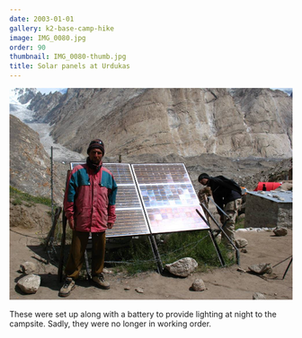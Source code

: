 ```yaml
---
date: 2003-01-01
gallery: k2-base-camp-hike
image: IMG_0080.jpg
order: 90
thumbnail: IMG_0080-thumb.jpg
title: Solar panels at Urdukas
---
```


![Solar panels at Urdukas](./IMG_0080.jpg)

These were set up along with a battery to provide lighting at night to the campsite. Sadly, they were no longer in working order.